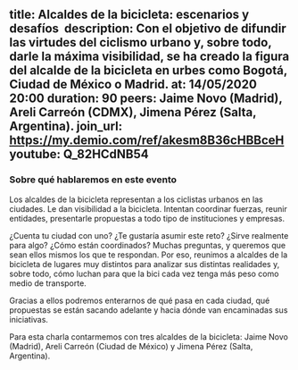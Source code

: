title: Alcaldes de la bicicleta: escenarios y desafíos 
description: Con el objetivo de difundir las virtudes del ciclismo urbano y, sobre todo, darle la máxima visibilidad, se ha creado la figura del alcalde de la bicicleta en urbes como Bogotá, Ciudad de México o Madrid.
at: 14/05/2020 20:00
duration: 90
peers: Jaime Novo (Madrid), Areli Carreón (CDMX), Jimena Pérez (Salta, Argentina).
join_url: https://my.demio.com/ref/akesm8B36cHBBceH
youtube: Q_82HCdNB54
----
### Sobre qué hablaremos en este evento

Los alcaldes de la bicicleta representan a los ciclistas urbanos en las ciudades. Le dan visibilidad a la bicicleta. Intentan coordinar fuerzas, reunir entidades, presentarle propuestas a todo tipo de instituciones y empresas. 

¿Cuenta tu ciudad con uno? ¿Te gustaría asumir este reto? ¿Sirve realmente para algo? ¿Cómo están coordinados? Muchas preguntas, y queremos que sean ellos mismos los que te respondan. Por eso, reunimos a alcaldes de la bicicleta de lugares muy distintos para analizar sus distintas realidades y, sobre todo, cómo luchan para que la bici cada vez tenga más peso como medio de transporte. 

Gracias a ellos podremos enterarnos de qué pasa en cada ciudad, qué propuestas se están sacando adelante y hacia dónde van encaminadas sus iniciativas.

Para esta charla contarmemos con tres alcaldes de la bicicleta: Jaime Novo (Madrid), Areli Carreón (Ciudad de México) y Jimena Pérez (Salta, Argentina).
